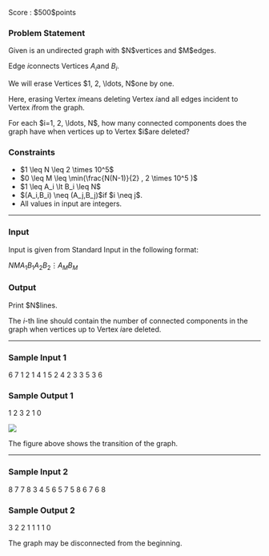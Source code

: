 
<div>

<span>

<span>

<p>
Score : $500$points
</p>

<div>

<section>

### **Problem Statement**

<p>
Given is an undirected graph with $N$vertices and $M$edges.

Edge $i$connects Vertices $A_i$and $B_i$.
</p>

<p>
We will erase Vertices $1, 2, \ldots, N$one by one.

Here, erasing Vertex $i$means deleting Vertex $i$and all edges incident to Vertex $i$from the graph.
</p>

<p>
For each $i=1, 2, \ldots, N$, how many connected components does the graph have when vertices up to Vertex $i$are deleted?
</p>

</section>

</div>

<div>

<section>

### **Constraints**

<ul>

<li>
$1 \leq N \leq 2 \times 10^5$
</li>

<li>
$0 \leq M \leq \min(\frac{N(N-1)}{2} , 2 \times 10^5 )$
</li>

<li>
$1 \leq A_i \lt B_i \leq N$
</li>

<li>
$(A_i,B_i) \neq (A_j,B_j)$if $i \neq j$.
</li>

<li>
All values in input are integers.
</li>

</ul>

</section>

</div>

---

<div>

<div>

<section>

### **Input**

<p>
Input is given from Standard Input in the following format:
</p>

<div>

$N$$M$$A_1$$B_1$$A_2$$B_2$$\vdots$$A_M$$B_M$
</div>

</section>

</div>

<div>

<section>

### **Output**

<p>
Print $N$lines.

The $i$-th line should contain the number of connected components in the graph when vertices up to Vertex $i$are deleted.
</p>

</section>

</div>

</div>

---

<div>

<section>

### **Sample Input 1**

<div>

6 7
1 2
1 4
1 5
2 4
2 3
3 5
3 6

</div>

</section>

</div>

<div>

<section>

### **Sample Output 1**

<div>

1
2
3
2
1
0

</div>

<p>

<img src="https://img.atcoder.jp/ghi/3320212a9093132a80105bf02feeb195.png">

</img>


The figure above shows the transition of the graph.
</p>

</section>

</div>

---

<div>

<section>

### **Sample Input 2**

<div>

8 7
7 8
3 4
5 6
5 7
5 8
6 7
6 8

</div>

</section>

</div>

<div>

<section>

### **Sample Output 2**

<div>

3
2
2
1
1
1
1
0

</div>

<p>
The graph may be disconnected from the beginning.
</p>

</section>

</div>

</span>

</span>

</div>
